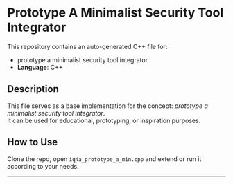 # Prototype A Minimalist Security Tool Integrator

This repository contains an auto-generated C++ file for:

- prototype a minimalist security tool integrator
- **Language**: C++

## Description

This file serves as a base implementation for the concept: *prototype a minimalist security tool integrator*.  
It can be used for educational, prototyping, or inspiration purposes.

## How to Use

Clone the repo, open `iq4a_prototype_a_min.cpp` and extend or run it according to your needs.

---


